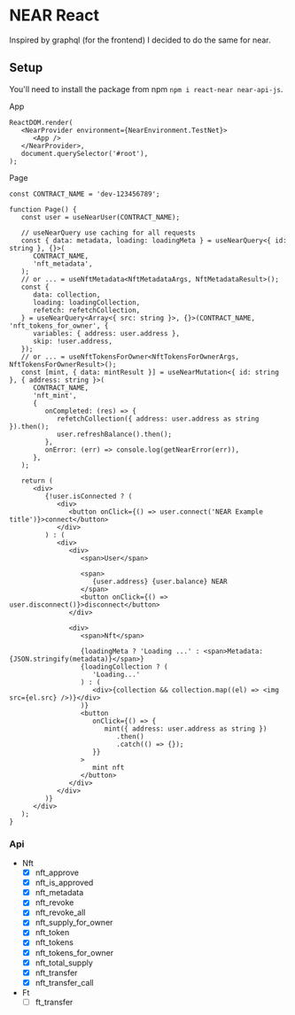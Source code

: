 # NEAR React

Inspired by graphql (for the frontend) I decided to do the same for near.

## Setup

You'll need to install the package from npm `npm i react-near near-api-js`.

App

```tsx
ReactDOM.render(
   <NearProvider environment={NearEnvironment.TestNet}>
      <App />
   </NearProvider>,
   document.querySelector('#root'),
);
```

Page

```tsx
const CONTRACT_NAME = 'dev-123456789';

function Page() {
   const user = useNearUser(CONTRACT_NAME);

   // useNearQuery use caching for all requests
   const { data: metadata, loading: loadingMeta } = useNearQuery<{ id: string }, {}>(
      CONTRACT_NAME,
      'nft_metadata',
   );
   // or ... = useNftMetadata<NftMetadataArgs, NftMetadataResult>();
   const {
      data: collection,
      loading: loadingCollection,
      refetch: refetchCollection,
   } = useNearQuery<Array<{ src: string }>, {}>(CONTRACT_NAME, 'nft_tokens_for_owner', {
      variables: { address: user.address },
      skip: !user.address,
   });
   // or ... = useNftTokensForOwner<NftTokensForOwnerArgs, NftTokensForOwnerResult>();
   const [mint, { data: mintResult }] = useNearMutation<{ id: string }, { address: string }>(
      CONTRACT_NAME,
      'nft_mint',
      {
         onCompleted: (res) => {
            refetchCollection({ address: user.address as string }).then();
            user.refreshBalance().then();
         },
         onError: (err) => console.log(getNearError(err)),
      },
   );

   return (
      <div>
         {!user.isConnected ? (
            <div>
               <button onClick={() => user.connect('NEAR Example title')}>connect</button>
            </div>
         ) : (
            <div>
               <div>
                  <span>User</span>

                  <span>
                     {user.address} {user.balance} NEAR
                  </span>
                  <button onClick={() => user.disconnect()}>disconnect</button>
               </div>

               <div>
                  <span>Nft</span>

                  {loadingMeta ? 'Loading ...' : <span>Metadata: {JSON.stringify(metadata)}</span>}
                  {loadingCollection ? (
                     'Loading...'
                  ) : (
                     <div>{collection && collection.map((el) => <img src={el.src} />)}</div>
                  )}
                  <button
                     onClick={() => {
                        mint({ address: user.address as string })
                           .then()
                           .catch(() => {});
                     }}
                  >
                     mint nft
                  </button>
               </div>
            </div>
         )}
      </div>
   );
}
```

### Api

-  Nft
   -  [x] nft_approve
   -  [x] nft_is_approved
   -  [x] nft_metadata
   -  [x] nft_revoke
   -  [x] nft_revoke_all
   -  [x] nft_supply_for_owner
   -  [x] nft_token
   -  [x] nft_tokens
   -  [x] nft_tokens_for_owner
   -  [x] nft_total_supply
   -  [x] nft_transfer
   -  [x] nft_transfer_call
-  Ft
   -  [ ] ft_transfer
